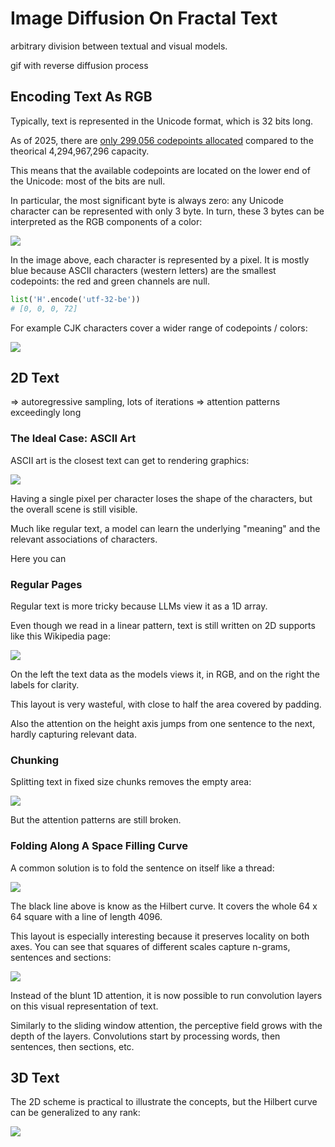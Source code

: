 # Image Diffusion On Fractal Text

arbitrary division between textual and visual models.

gif with reverse diffusion process

## Encoding Text As RGB

Typically, text is represented in the Unicode format, which is 32 bits long.

As of 2025, there are [only 299,056 codepoints allocated][wiki-unicode] compared to the theorical 4,294,967,296 capacity.

This means that the available codepoints are located on the lower end of the Unicode: most of the bits are null.

In particular, the most significant byte is always zero: any Unicode character can be represented with only 3 byte.
In turn, these 3 bytes can be interpreted as the RGB components of a color:

![][image-rgb-english]

In the image above, each character is represented by a pixel.
It is mostly blue because ASCII characters (western letters) are the smallest codepoints: the red and green channels are null.

```python
list('H'.encode('utf-32-be'))
# [0, 0, 0, 72]
```

For example CJK characters cover a wider range of codepoints / colors:

![][image-rgb-japanese]

## 2D Text

=> autoregressive sampling, lots of iterations
=> attention patterns exceedingly long

### The Ideal Case: ASCII Art

ASCII art is the closest text can get to rendering graphics:

![][image-2d-asciiart]

Having a single pixel per character loses the shape of the characters, but the overall scene is still visible.

Much like regular text, a model can learn the underlying "meaning" and the relevant associations of characters.

Here you can 

### Regular Pages

Regular text is more tricky because LLMs view it as a 1D array.

Even though we read in a linear pattern, text is still written on 2D supports like this Wikipedia page:

![][image-2d-split]

On the left the text data as the models views it, in RGB, and on the right the labels for clarity.

This layout is very wasteful, with close to half the area covered by padding.

Also the attention on the height axis jumps from one sentence to the next, hardly capturing relevant data.

### Chunking

Splitting text in fixed size chunks removes the empty area:

![][image-2d-chunk]

But the attention patterns are still broken.

### Folding Along A Space Filling Curve

A common solution is to fold the sentence on itself like a thread:

![][image-2d-hilbert]

The black line above is know as the Hilbert curve.
It covers the whole 64 x 64 square with a line of length 4096.

This layout is especially interesting because it preserves locality on both axes.
You can see that squares of different scales capture n-grams, sentences and sections:

![][image-2d-hilbert-zoom]

Instead of the blunt 1D attention, it is now possible to run convolution layers on this visual representation of text.

Similarly to the sliding window attention, the perceptive field grows with the depth of the layers.
Convolutions start by processing words, then sentences, then sections, etc.

## 3D Text

The 2D scheme is practical to illustrate the concepts, but the Hilbert curve can be generalized to any rank:

![][image-3d-hilbert-curve]

[image-2d-asciiart]: .assets/2d/asciiart.png
[image-2d-chunk]: .assets/2d/chunk.english.png
[image-2d-split]: .assets/2d/split.english.png

[image-2d-hilbert]: .assets/2d/hilbert.png
[image-2d-hilbert-attention]: .assets/2d/hilbert.attention.png
[image-2d-hilbert-zoom]: .assets/2d/hilbert.zoom.png
[image-3d-hilbert-curve]: .assets/3d/curve.png

[image-rgb-english]: .assets/rgb/english.png
[image-rgb-japanese]: .assets/rgb/japanese.png

[wiki-unicode]: https://en.wikipedia.org/wiki/Plane_(Unicode)#Assigned_characters
